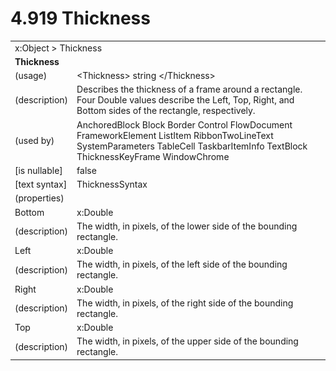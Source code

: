 <html dir="LTR" xmlns:mshelp="http://msdn.microsoft.com/mshelp" xmlns:ddue="http://ddue.schemas.microsoft.com/authoring/2003/5" xmlns:xlink="http://www.w3.org/1999/xlink" xmlns:tool="http://www.microsoft.com/tooltip">

<body>
 <input type="hidden" id="userDataCache" class="userDataStyle">
 <input type="hidden" id="hiddenScrollOffset">
 <img id="dropDownImage" style="display:none; height:0; width:0;" src="../local/drpdown.gif">
 <img id="dropDownHoverImage" style="display:none; height:0; width:0;" src="../local/drpdown_orange.gif">
 <img id="collapseImage" style="display:none; height:0; width:0;" src="../local/collapse.gif">
 <img id="expandImage" style="display:none; height:0; width:0;" src="../local/exp.gif">
 <img id="collapseAllImage" style="display:none; height:0; width:0;" src="../local/collall.gif">
 <img id="expandAllImage" style="display:none; height:0; width:0;" src="../local/expall.gif">
 <img id="copyImage" style="display:none; height:0; width:0;" src="../local/copycode.gif">
 <img id="copyHoverImage" style="display:none; height:0; width:0;" src="../local/copycodeHighlight.gif">
 <div id="header"><h1 class="heading">4.919 Thickness</h1></div>

 <div id="mainSection">
 <div id="mainBody">
 <div id="allHistory" class="saveHistory" onsave="saveAll()" onload="loadAll()"></div>
 <p xmlns:wsd="http://wsdev.schemas.microsoft.com/authoring/2008/2" xmlns:msxsl="urn:schemas-microsoft-com:xslt" xmlns:script="urn:script" xmlns:build="urn:build">
 </p>
 <div id="sectionSection0" class="section" name="collapseableSection">
 <content xmlns="http://ddue.schemas.microsoft.com/authoring/2003/5" xmlns:wsd="http://wsdev.schemas.microsoft.com/authoring/2008/2" xmlns:msxsl="urn:schemas-microsoft-com:xslt" xmlns:script="urn:script" xmlns:build="urn:build">
 </content>
 </div>
 <div id="sectionSection1" class="section" name="collapseableSection">
 <content xmlns="http://ddue.schemas.microsoft.com/authoring/2003/5" xmlns:wsd="http://wsdev.schemas.microsoft.com/authoring/2008/2" xmlns:msxsl="urn:schemas-microsoft-com:xslt" xmlns:script="urn:script" xmlns:build="urn:build">
 <table class="ProtocolAuthoredTable" xmlns="">
 <tr><td colspan="2">
<mshelp:link keywords="86913f34-aa06-4c94-9f09-83936a822fd8" tabindex="0">x:Object</mshelp:link> &gt; <mshelp:link keywords="092b0469-421a-4b3a-92ba-a31cd98fbd2d" tabindex="0">Thickness</mshelp:link> </td>
 </tr>
 <tr><td colspan="2">
 <b>
Thickness </b>
 </td>
 </tr>
 <tr><td><div class="indent0">(usage)</div></td>
 <td>&lt;Thickness&gt; string &lt;/Thickness&gt; </td>
 </tr>
 <tr><td><div class="indent0">(description)</div></td>
 <td>Describes the thickness of a frame around a rectangle. Four Double values describe the Left, Top, Right, and Bottom sides of the rectangle, respectively. </td>
 </tr>
 <tr><td><div class="indent0">(used by)</div></td>
 <td><mshelp:link keywords="b30c5b9d-8296-4ccb-ae0f-50a28812d3d5" tabindex="0">AnchoredBlock</mshelp:link> <mshelp:link keywords="719a31e7-6a57-4483-9d22-bf2c3e83ae2e" tabindex="0">Block</mshelp:link> <mshelp:link keywords="c1628dcc-9cfb-4fa5-8391-73a561cdffb6" tabindex="0">Border</mshelp:link> <mshelp:link keywords="f9528c9b-edc4-4e4e-8947-e16edb07c1d6" tabindex="0">Control</mshelp:link> <mshelp:link keywords="4aed2f34-002d-4429-9dbe-ee63f7d3a027" tabindex="0">FlowDocument</mshelp:link> <mshelp:link keywords="07f9afc2-9f13-4a2a-871b-ac7caef0660d" tabindex="0">FrameworkElement</mshelp:link> <mshelp:link keywords="6a5e8b85-c5b2-489f-9b9d-5d0f2b51d942" tabindex="0">ListItem</mshelp:link> <mshelp:link keywords="c07e95a0-621e-47e6-9212-a17f616cefb2" tabindex="0">RibbonTwoLineText</mshelp:link> <mshelp:link keywords="d969b50c-68d7-4256-b9b0-20632c7e83d0" tabindex="0">SystemParameters</mshelp:link> <mshelp:link keywords="9000cbf1-1ad5-4ded-a322-10e74d37e524" tabindex="0">TableCell</mshelp:link> <mshelp:link keywords="555f4217-121f-4edb-bd4e-5378dd646748" tabindex="0">TaskbarItemInfo</mshelp:link> <mshelp:link keywords="4216a94e-d20b-4248-906f-c70de068ba8d" tabindex="0">TextBlock</mshelp:link> <mshelp:link keywords="b656295d-0687-4b3a-9a6f-65dbdb02a0d4" tabindex="0">ThicknessKeyFrame</mshelp:link> <mshelp:link keywords="9989d3bb-1ac2-4f10-9fac-0913bfda042e" tabindex="0">WindowChrome</mshelp:link> </td>
 </tr>
 <tr><td><div class="indent0">[is nullable]</div></td>
 <td>false </td>
 </tr>
 <tr><td><div class="indent0">[text syntax]</div></td>
 <td><mshelp:link keywords="a00d376c-c2ce-49b5-82ef-af0c03ae1632" tabindex="0">ThicknessSyntax</mshelp:link> </td>
 </tr>
 <tr><td><div class="indent0">(properties)</div></td>
 <td> </td>
 </tr>
 <tr><td><div class="indent2">Bottom</div></td>
 <td><mshelp:link keywords="be69ab46-8f20-4d22-b671-5be19c0f3fc7" tabindex="0">x:Double</mshelp:link> </td>
 </tr>
 <tr><td><div class="indent4">(description)</div></td>
 <td>The width, in pixels, of the lower side of the bounding rectangle. </td>
 </tr>
 <tr><td><div class="indent2">Left</div></td>
 <td><mshelp:link keywords="be69ab46-8f20-4d22-b671-5be19c0f3fc7" tabindex="0">x:Double</mshelp:link> </td>
 </tr>
 <tr><td><div class="indent4">(description)</div></td>
 <td>The width, in pixels, of the left side of the bounding rectangle. </td>
 </tr>
 <tr><td><div class="indent2">Right</div></td>
 <td><mshelp:link keywords="be69ab46-8f20-4d22-b671-5be19c0f3fc7" tabindex="0">x:Double</mshelp:link> </td>
 </tr>
 <tr><td><div class="indent4">(description)</div></td>
 <td>The width, in pixels, of the right side of the bounding rectangle. </td>
 </tr>
 <tr><td><div class="indent2">Top</div></td>
 <td><mshelp:link keywords="be69ab46-8f20-4d22-b671-5be19c0f3fc7" tabindex="0">x:Double</mshelp:link> </td>
 </tr>
 <tr><td><div class="indent4">(description)</div></td>
 <td>The width, in pixels, of the upper side of the bounding rectangle. </td>
 </tr>
</table>
 </content>
 </div>
 <!--[if gte IE 5]>
 <tool:tip element="languageFilterToolTip" avoidmouse="false"/>
 <![endif]-->
 </div>
 <a name="feedback"></a><span></span>
 </div>
</body></html>
